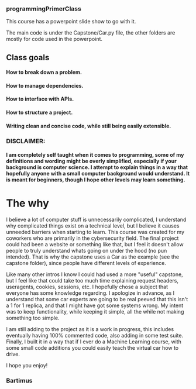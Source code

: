 ### programmingPrimerClass
This course has a powerpoint slide show to go with it.

The main code is under the Capstone/Car.py file, the other folders are mostly for code used in the powerpoint.


## Class goals
#### How to break down a problem.
#### How to manage dependencies.
#### How to interface with APIs.
#### How to structure a project.
#### Writing clean and concise code, while still being easily extensible.


### DISCLAIMER: 
#### I am completely self taught when it comes to programming, some of my definitions and wording might be overly simplified, especially if your background is computer science. I attempt to explain things in a way that hopefully anyone with a small computer background would understand. It is meant for beginners, though I hope other levels may learn something.

# The why
I believe a lot of computer stuff is unnecessarily complicated, I understand why complicated things exist on a technical level, but I believe it causes unneeded barriers when starting to learn. This course was created for my coworkers who are primarily in the cybersecurity field. The final project could had been a website or something like that, but I feel it doesn't allow people to truly understand whats going on under the hood (no pun intended). That is why the capstone uses a Car as the example (see the capstone folder), since people have different levels of experience.

Like many other intros I know I could had used a more "useful" capstone, but I feel like that could take too much time explaining request headers, useragents, cookies, sessions, etc. I hopefully chose a subject that everyone has some knowledge regarding. I apologize in advance, as I understand that some car experts are going to be real peeved that this isn't a 1 for 1 replica, and that I might have got some systems wrong. My intent was to keep functionality, while keeping it simple, all the while not making something too simple.

I am still adding to the project as it is a work in progress, this includes eventually having 100% commented code, also adding in some test suite. Finally, I built it in a way that if I ever do a Machine Learning course, with some small code additions you could easily teach the virtual car how to drive.

I hope you enjoy!
### Bartimus
